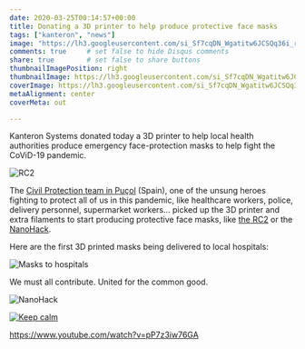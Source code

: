 ```yaml
---
date: 2020-03-25T00:14:57+00:00
title: Donating a 3D printer to help produce protective face masks
tags: ["kanteron", "news"]
image: "https://lh3.googleusercontent.com/si_Sf7cqDN_Wgatitw6JCSQq36i_r3PfkTHn4-G_v4ScGORCM0cd5nQIJ5eoFQqiaWpL2ElokWBp38ytL2ln_HhDk1wsjvu2smX81MEss1PjyArC72-A90oC8mkI5tLKz8Bawxrv4j8=w1920-h1080"
comments: true     # set false to hide Disqus comments  
share: true        # set false to share buttons
thumbnailImagePosition: right
thumbnailImage: https://lh3.googleusercontent.com/si_Sf7cqDN_Wgatitw6JCSQq36i_r3PfkTHn4-G_v4ScGORCM0cd5nQIJ5eoFQqiaWpL2ElokWBp38ytL2ln_HhDk1wsjvu2smX81MEss1PjyArC72-A90oC8mkI5tLKz8Bawxrv4j8=w1920-h1080
coverImage: https://lh3.googleusercontent.com/si_Sf7cqDN_Wgatitw6JCSQq36i_r3PfkTHn4-G_v4ScGORCM0cd5nQIJ5eoFQqiaWpL2ElokWBp38ytL2ln_HhDk1wsjvu2smX81MEss1PjyArC72-A90oC8mkI5tLKz8Bawxrv4j8=w1920-h1080
metaAlignment: center
coverMeta: out

---
```


Kanteron Systems donated today a 3D printer to help local health authorities produce emergency face-protection masks to help fight the CoViD-19 pandemic.

<!--more-->

![RC2](https://media.prusaprinters.org/thumbs/inside/1280x960/media/prints/25857/images/260468_72bc89ab-9ac5-4de4-9078-ee9573ad35d6/main00_00_54_05still004.jpg)


The [Civil Protection team in Puçol](https://www.facebook.com/ProteccioCivilPucol) (Spain), one of the unsung heroes fighting to protect all of us in this pandemic, like healthcare workers, police, delivery personnel, supermarket workers... picked up the 3D printer and extra filaments to start producing protective face masks, like [the RC2](https://www.prusaprinters.org/prints/25857-protective-face-shield-rc1) or the [NanoHack](http://copper3d.com/hackthepandemic/).

Here are the first 3D printed masks being delivered to local hospitals:

![Masks to hospitals](https://lh3.googleusercontent.com/fbXZpPyY95oJKuif99Zmxd2LEfX8yUwcJZBq9y-R8FvFUja9LVw-A-Omjcm0k_2SjtZKEucI5xbvem7JCKfXK1LFrCo5Oo-eycuNqUTTQiDhnE1xI7J7MoUB4NUF_-JiOKaNljQCdFo=w1920-h1080)

We must all contribute. United for the common good.

![NanoHack](https://www.3dnatives.com/es/wp-content/uploads/sites/4/masque_filtre.jpg)

[![Keep calm](https://www.coronavirusmakers.org/images/YOMEQUEDOENCASA.png)](https://www.coronavirusmakers.org/index.php/es/)

https://www.youtube.com/watch?v=pP7z3iw76GA
